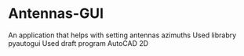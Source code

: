 # Antennas-GUI
An application that helps with setting antennas azimuths 
Used librabry pyautogui
Used draft program AutoCAD 2D

